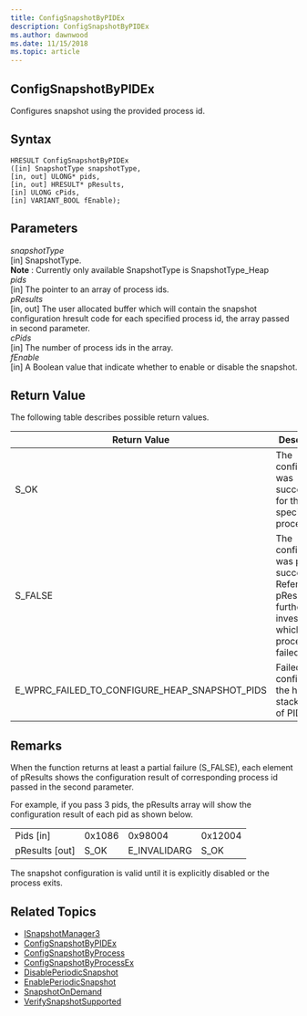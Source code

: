 ```yaml
---
title: ConfigSnapshotByPIDEx 
description: ConfigSnapshotByPIDEx
ms.author: dawnwood
ms.date: 11/15/2018
ms.topic: article
---
```


## ConfigSnapshotByPIDEx

Configures snapshot using the provided process id. 

## Syntax

```
HRESULT ConfigSnapshotByPIDEx
([in] SnapshotType snapshotType,
[in, out] ULONG* pids,
[in, out] HRESULT* pResults,
[in] ULONG cPids,
[in] VARIANT_BOOL fEnable);
```

## Parameters

*snapshotType* <br/>
[in] SnapshotType. <br/>
**Note** : Currently only available SnapshotType is SnapshotType_Heap <br/>
*pids* <br/>
[in] The pointer to an array of process ids. <br/>
*pResults* <br/>
[in, out] The user allocated buffer which will contain the snapshot configuration hresult code for each specified process id, the array passed in second parameter. <br/>
*cPids* <br/>
[in] The number of process ids in the array. <br/>
*fEnable* <br/>
[in] A Boolean value that indicate whether to enable or disable the snapshot.<br/>


## Return Value

The following table describes possible return values.

| Return Value | Description |
|--------------|-------------|
| S_OK | The configuration was successful for the specified processes. |
| S_FALSE |	The configuration was partially successful. Refer to pResults to further investigate which process failed.|
| E_WPRC_FAILED_TO_CONFIGURE_HEAP_SNAPSHOT_PIDS	| Failed to configure the heap stack control of PID(s). |

## Remarks

When the function returns at least a partial failure (S_FALSE), each element of pResults shows the configuration result of corresponding process id passed in the second parameter. 

For example, if you pass 3 pids, the pResults array will show the configuration result of each pid as shown below. 

|  ||||
|-----------|-------|-------|------|
|Pids [in]	|0x1086	|0x98004|0x12004|
|pResults [out]	|S_OK| E_INVALIDARG	|S_OK |


The snapshot configuration is valid until it is explicitly disabled or the process exits. 


## Related Topics

* [ISnapshotManager3](isnapshotmanager3.md)
* [ConfigSnapshotByPIDEx](configsnapshotbypid.md)
* [ConfigSnapshotByProcess](configsnapshotbyprocess.md)
* [ConfigSnapshotByProcessEx](configsnapshotbyprocessex.md)
* [DisablePeriodicSnapshot](disableperiodicsnapshot.md)
* [EnablePeriodicSnapshot](enableperiodicsnapshot.md)
* [SnapshotOnDemand](snapshotondemand.md)
* [VerifySnapshotSupported](verifysnapshotsupported.md)